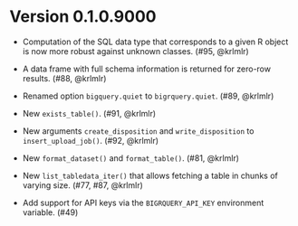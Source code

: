 # Version 0.1.0.9000

* Computation of the SQL data type that corresponds to a given R object is now more robust against unknown classes. (#95, @krlmlr)

* A data frame with full schema information is returned for zero-row results. (#88, @krlmlr)

* Renamed option `bigquery.quiet` to `bigrquery.quiet`. (#89, @krlmlr)

* New `exists_table()`. (#91, @krlmlr)

* New arguments `create_disposition` and `write_disposition` to `insert_upload_job()`. (#92, @krlmlr)

* New `format_dataset()` and `format_table()`. (#81, @krlmlr)

* New `list_tabledata_iter()` that allows fetching a table in chunks of varying size. (#77, #87, @krlmlr)

* Add support for API keys via the `BIGRQUERY_API_KEY` environment variable. (#49)
